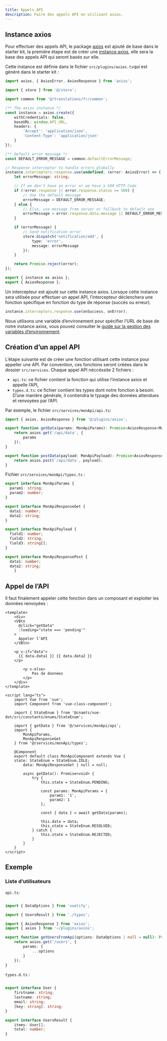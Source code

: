 ```yaml
---
title: Appels API
description: Faire des appels API en utilisant axios.
---
```


## Instance axios

Pour effectuer des appels API, le package [axios](https://axios-http.com/docs/intro) est ajouté de base dans le starter kit, la première étape est de créer une [instance axios](https://axios-http.com/docs/instance), elle sera la base des appels API qui seront basés sur elle.

Cette instance est définie dans le fichier `src/plugins/axios.ts`qui est généré dans le starter kit :

```ts
import axios, { AxiosError, AxiosResponse } from 'axios';

import { store } from '@/store';

import common from '@/translations/fr/common';

/** The axios instance */
const instance = axios.create({
	withCredentials: false,
	baseURL: window.API_URL,
	headers: {
		'Accept': 'application/json',
		'Content-Type': 'application/json'
	}
});

/** Default error message */
const DEFAULT_ERROR_MESSAGE = common.defaultErrorMessage;

// Response interceptor to handle errors globally
instance.interceptors.response.use(undefined, (error: AxiosError) => {
	let errorMessage: string;

	// If we don't have an error or we have a 500 HTTP Code
	if (!error.response || error.response.status >= 500) {
		// Use the default message
		errorMessage = DEFAULT_ERROR_MESSAGE;
	} else {
		// Else, use message from server or fallback to default one
		errorMessage = error.response.data.message || DEFAULT_ERROR_MESSAGE;
	}

	if (errorMessage) {
		// Send notification error
		store.dispatch('notification/add', {
			type: 'error',
			message: errorMessage
		});
	}

	return Promise.reject(error);
});

export { instance as axios };
export { AxiosResponse };

```

<doc-alert type="info">

Un intercepteur est ajouté sur cette instance axios. Lorsque cette instance sera utilisée pour effectuer un appel API, l’intercepteur déclenchera une fonction spécifique en fonction du type de réponse (succès ou erreur). 

```ts
instance.interceptors.response.use(onSuccess, onError);
```

</doc-alert>

<doc-alert type="info">

Nous utilisons une variable d’environement pour spécifier l’URL de base de notre instance axios, vous pouvez consulter le [guide sur la gestion des variables d’environnement](/guides/variables-environnement).

</doc-alert>

## Création d’un appel API

L’étape suivante est de créer une fonction utilisant cette instance pour appeller une API. Par convention, ces fonctions seront créées dans le dossier `src/services`. Chaque appel API néccéssite 2 fichiers :
- `api.ts`: ce fichier contient la fonction qui utilise l’instance axios et appelle l’API,
- `types.d.ts`: ce fichier contient les types dont notre fonction à besoin. D’une manière générale, il contiendra le typage des données attendues et renvoyées par l’API.

Par exemple, le fichier `src/services/monApi/api.ts`:

```ts
import { axios, AxiosResponse } from '@/plugins/axios';

export function getData(params: MonApiParams): Promise<AxiosResponse<MonApiResponseGet>> {
	return axios.get('/api/data', {
		params
	});
}

export function postData(payload: MonApiPayload): Promise<AxiosResponse<MonApiResponsePost>> {
	return axios.post(`/api/data`, payload);
}

```

Fichier `src/services/monApi/types.ts` :

```ts
export interface MonApiParams {
  param1: string;
  param2: number;
}

export interface MonApiResponseGet {
  data1: number;
  data2: string;
}

export interface MonApiPayload {
  field1: number;
  field2: string;
  field3: string[];
}

export interface MonApiResponsePost {
  data1: number;
  data2: string;
	}
```

## Appel de l’API

Il faut finalement appeler cette fonction dans un composant et exploiter les données renvoyées :

```vue
<template>
	<div>
    <VBtn
      @click="getData"
      :loading="state === 'pending'"
    >
      Appeler l’API
    </VBtn>

    <p v-if="data">
      {{ data.data1 }} {{ data.data2 }}
    </p>

		<p v-else>
			Pas de données
		</p>
	</div>
</template>

<script lang="ts">
	import Vue from 'vue';
	import Component from 'vue-class-component';

	import { StateEnum } from '@cnamts/vue-dot/src/constants/enums/StateEnum';

	import { getData } from '@/services/monApi/api';
	import {
		MonApiParams,
		MonApiResponseGet
	} from '@/services/monApi/types';

	@Component
	export default class MonApiComponent extends Vue {
    state: StateEnum = StateEnum.IDLE;
		data: MonApiResponseGet | null = null;

		async getData(): Promise<void> {
			try {
				this.state = StateEnum.PENDING;
				
				const params: MonApiParams = {
					param1: '1',
					param2: 1
				};

				const { data } = await getData(params);

				this.data = data;
				this.state = StateEnum.RESOLVED;
			} catch {
				this.state = StateEnum.REJECTED;
			}
		}
	}
</script>
```

## Exemple

### Liste d’utilisateurs

<doc-example file="guides/api/usage"></doc-example>

`api.ts`: 

```ts

import { DataOptions } from 'vuetify';

import { UsersResult } from './types';

import { AxiosResponse } from 'axios';
import { axios } from '~/plugins/axios';

export function getUsersFromApi(options: DataOptions | null = null): Promise<AxiosResponse<UsersResult>> {
	return axios.get('/users', {
		params: {
			...options
		}
	});
}
```

`types.d.ts` : 

```ts

export interface User {
	firstname: string;
	lastname: string;
	email: string;
	[key: string]: string;
}

export interface UsersResult {
	items: User[];
	total: number;
}
```
